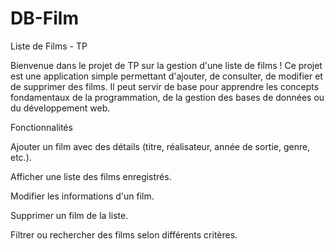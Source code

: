 # DB-Film
Liste de Films - TP

Bienvenue dans le projet de TP sur la gestion d'une liste de films ! Ce projet est une application simple permettant d'ajouter, de consulter, de modifier et de supprimer des films. Il peut servir de base pour apprendre les concepts fondamentaux de la programmation, de la gestion des bases de données ou du développement web.

Fonctionnalités

Ajouter un film avec des détails (titre, réalisateur, année de sortie, genre, etc.).

Afficher une liste des films enregistrés.

Modifier les informations d'un film.

Supprimer un film de la liste.

Filtrer ou rechercher des films selon différents critères.


